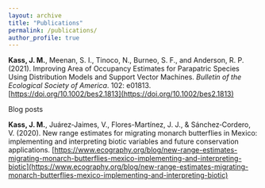 ```yaml
---
layout: archive
title: "Publications"
permalink: /publications/
author_profile: true
---
```



**Kass, J. M.**, Meenan, S. I., Tinoco, N., Burneo, S. F., and Anderson, R. P. (2021). Improving Area of Occupancy Estimates for Parapatric Species Using Distribution Models and Support Vector Machines. *Bulletin of the Ecological Society of America*. 102: e01813. [https://doi.org/10.1002/bes2.1813](https://doi.org/10.1002/bes2.1813)

Blog posts

**Kass, J. M.**, Juárez‐Jaimes, V., Flores-Martínez, J. J., & Sánchez‐Cordero, V. (2020). New range estimates for migrating monarch butterflies in Mexico: implementing and interpreting biotic variables and future conservation applications.
[https://www.ecography.org/blog/new-range-estimates-migrating-monarch-butterflies-mexico-implementing-and-interpreting-biotic](https://www.ecography.org/blog/new-range-estimates-migrating-monarch-butterflies-mexico-implementing-and-interpreting-biotic)